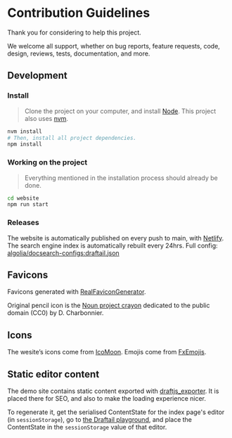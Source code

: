 # Contribution Guidelines

Thank you for considering to help this project.

We welcome all support, whether on bug reports, feature requests, code, design, reviews, tests, documentation, and more.

## Development

### Install

> Clone the project on your computer, and install [Node](https://nodejs.org). This project also uses [nvm](https://github.com/creationix/nvm).

```sh
nvm install
# Then, install all project dependencies.
npm install
```

### Working on the project

> Everything mentioned in the installation process should already be done.

```sh
cd website
npm run start
```

### Releases

The website is automatically published on every push to main, with [Netlify](https://www.netlify.com). The search engine index is automatically rebuilt every 24hrs. Full config: [algolia/docsearch-configs:draftail.json](https://github.com/algolia/docsearch-configs/blob/master/configs/draftail.json)

## Favicons

Favicons generated with [RealFaviconGenerator](https://realfavicongenerator.net/).

Original pencil icon is the [Noun project crayon](https://commons.wikimedia.org/wiki/File:Noun_project_-_crayon.svg) dedicated to the public domain (CC0) by D. Charbonnier.

## Icons

The wesite’s icons come from [IcoMoon](https://icomoon.io/). Emojis come from [FxEmojis](https://github.com/mozilla/fxemoji).

## Static editor content

The demo site contains static content exported with [draftjs_exporter](https://github.com/springload/draftjs_exporter). It is placed there for SEO, and also to make the loading experience nicer.

To regenerate it, get the serialised ContentState for the index page's editor (in `sessionStorage`), go to [the Draftail playground](http://playground.draftail.org/), and place the ContentState in the `sessionStorage` value of that editor.
